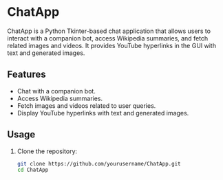# ChatApp

ChatApp is a Python Tkinter-based chat application that allows users to interact with a companion bot, access Wikipedia summaries, and fetch related images and videos. It provides YouTube hyperlinks in the GUI with text and generated images.

## Features

- Chat with a companion bot.
- Access Wikipedia summaries.
- Fetch images and videos related to user queries.
- Display YouTube hyperlinks with text and generated images.

## Usage

1. Clone the repository:

   ```bash
   git clone https://github.com/yourusername/ChatApp.git
   cd ChatApp
